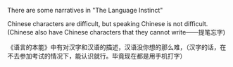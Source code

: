 There are some narratives in "The Language Instinct"

Chinese characters are difficult, but speaking Chinese is not difficult. (Chinese also have Chinese characters that they cannot write——提笔忘字)

《语言的本能》中有对汉字和汉语的描述，汉语没你想的那么难，（汉字的话，在不去参加考试的情况下，能认识就行。毕竟现在都是用手机打字）